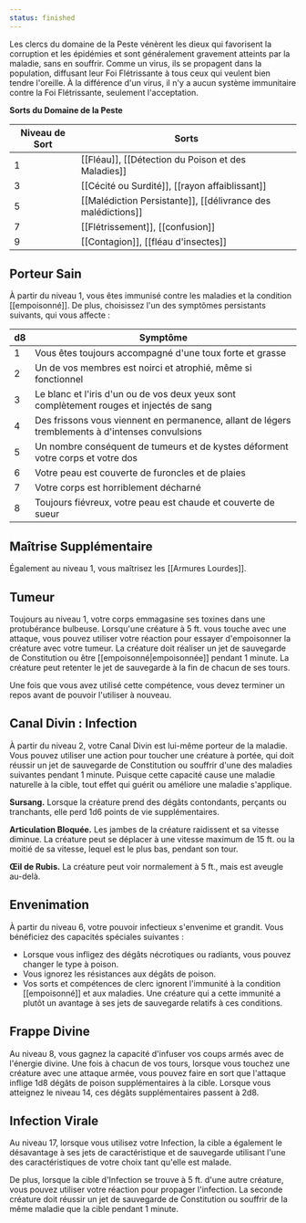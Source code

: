```yaml
---
status: finished
---
```

Les clercs du domaine de la Peste vénèrent les dieux qui favorisent la corruption et les épidémies et sont généralement gravement atteints par la maladie, sans en souffrir. Comme un virus, ils se propagent dans la population, diffusant leur Foi Flétrissante à tous ceux qui veulent bien tendre l'oreille. À la différence d'un virus, il n'y a aucun système immunitaire contre la Foi Flétrissante, seulement l'acceptation.

**Sorts du Domaine de la Peste**

| Niveau de Sort | Sorts                                                        |
| -------------- | ------------------------------------------------------------ |
| 1              | [[Fléau]], [[Détection du Poison et des Maladies]]           |
| 3              | [[Cécité ou Surdité]], [[rayon affaiblissant]]               |
| 5              | [[Malédiction Persistante]], [[délivrance des malédictions]] |
| 7              | [[Flétrissement]], [[confusion]]                             |
| 9              | [[Contagion]], [[fléau d'insectes]]                          |

## Porteur Sain

À partir du niveau 1, vous êtes immunisé contre les maladies et la condition [[empoisonné]]. De plus, choisissez l'un des symptômes persistants suivants, qui vous affecte : 

| d8  | Symptôme                                                                                          |
| --- | ------------------------------------------------------------------------------------------------- |
| 1   | Vous êtes toujours accompagné d'une toux forte et grasse                                          |
| 2   | Un de vos membres est noirci et atrophié, même si fonctionnel                                     |
| 3   | Le blanc et l'iris d'un ou de vos deux yeux sont complètement rouges et injectés de sang          |
| 4   | Des frissons vous viennent en permanence, allant de légers tremblements à d'intenses convulsions |
| 5   | Un nombre conséquent de tumeurs et de kystes déforment votre corps et votre dos                   |
| 6   | Votre peau est couverte de furoncles et de plaies                                                 |
| 7   | Votre corps est horriblement décharné                                                             |
| 8   | Toujours fiévreux, votre peau est chaude et couverte de sueur                                     |

## Maîtrise Supplémentaire

Également au niveau 1, vous maîtrisez les [[Armures Lourdes]].

## Tumeur

Toujours au niveau 1, votre corps emmagasine ses toxines dans une protubérance bulbeuse. Lorsqu'une créature à 5 ft. vous touche avec une attaque, vous pouvez utiliser votre réaction pour essayer d'empoisonner la créature avec votre tumeur. La créature doit réaliser un jet de sauvegarde de Constitution ou être [[empoisonné|empoisonnée]] pendant 1 minute. La créature peut retenter le jet de sauvegarde à la fin de chacun de ses tours.

Une fois que vous avez utilisé cette compétence, vous devez terminer un repos avant de pouvoir l'utiliser à nouveau.

## Canal Divin : Infection

À partir du niveau 2, votre Canal Divin est lui-même porteur de la maladie. Vous pouvez utiliser une action pour toucher une créature à portée, qui doit réussir un jet de sauvegarde de Constitution ou souffrir d'une des maladies suivantes pendant 1 minute. Puisque cette capacité cause une maladie naturelle à la cible, tout effet qui guérit ou améliore une maladie s'applique.

**Sursang.** Lorsque la créature prend des dégâts contondants, perçants ou tranchants, elle perd 1d6 points de vie supplémentaires.

**Articulation Bloquée.** Les jambes de la créature raidissent et sa vitesse diminue. La créature peut se déplacer à une vitesse maximum de 15 ft. ou la moitié de sa vitesse, lequel est le plus bas, pendant son tour.

**Œil de Rubis.** La créature peut voir normalement à 5 ft., mais est aveugle au-delà.



## Envenimation

À partir du niveau 6, votre pouvoir infectieux s'envenime et grandit. Vous bénéficiez des capacités spéciales suivantes : 

 - Lorsque vous infligez des dégâts nécrotiques ou radiants, vous pouvez changer le type à poison.
 - Vous ignorez les résistances aux dégâts de poison.
 - Vos sorts et compétences de clerc ignorent l'immunité à la condition [[empoisonné]] et aux maladies. Une créature qui a cette immunité a plutôt un avantage à ses jets de sauvegarde relatifs à ces conditions.

## Frappe Divine

Au niveau 8, vous gagnez la capacité d'infuser vos coups armés avec de l'énergie divine. Une fois à chacun de vos tours, lorsque vous touchez une créature avec une attaque armée, vous pouvez faire en sort que l'attaque inflige 1d8 dégâts de poison supplémentaires à la cible. Lorsque vous atteignez le niveau 14, ces dégâts supplémentaires passent à 2d8.

## Infection Virale

Au niveau 17, lorsque vous utilisez votre Infection, la cible a également le désavantage à ses jets de caractéristique et de sauvegarde utilisant l'une des caractéristiques de votre choix tant qu'elle est malade.

De plus, lorsque la cible d'Infection se trouve à 5 ft. d'une autre créature, vous pouvez utiliser votre réaction pour propager l'infection. La seconde créature doit réussir un jet de sauvegarde de Constitution ou souffrir de la même maladie que la cible pendant 1 minute.




























